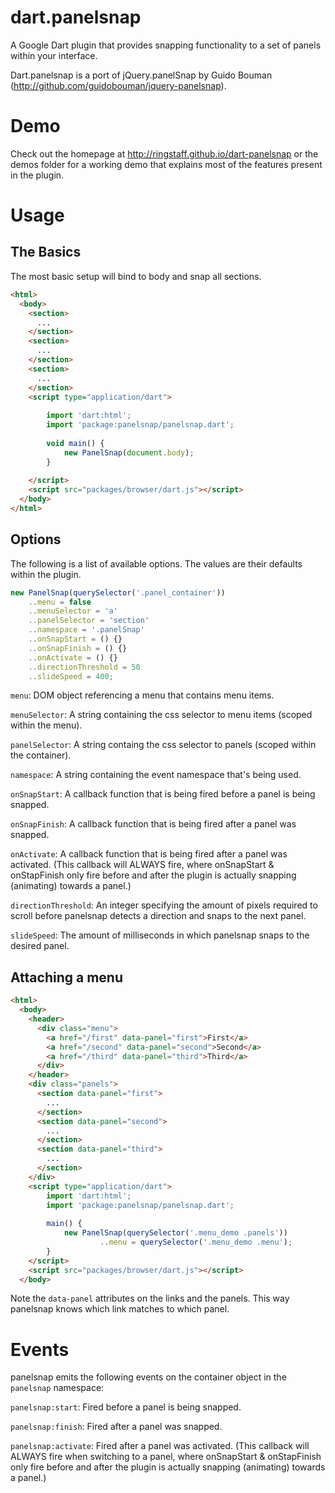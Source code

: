 # dart.panelsnap
A Google Dart plugin that provides snapping functionality to a set of panels within your interface.

Dart.panelsnap is a port of jQuery.panelSnap by Guido Bouman (http://github.com/guidobouman/jquery-panelsnap).

# Demo
Check out the homepage at http://ringstaff.github.io/dart-panelsnap or the demos folder for a working demo that explains most of the features present in the plugin.

# Usage
## The Basics
The most basic setup will bind to body and snap all sections.

```html
<html>
  <body>
    <section>
      ...
    </section>
    <section>
      ...
    </section>
    <section>
      ...
    </section>
	<script type="application/dart">
	
		import 'dart:html';
		import 'package:panelsnap/panelsnap.dart';
      
		void main() {
			new PanelSnap(document.body);
		}
		
	</script>
	<script src="packages/browser/dart.js"></script>
  </body>
</html>
```

## Options
The following is a list of available options. The values are their defaults within the plugin.
```javascript
new PanelSnap(querySelector('.panel_container'))
    ..menu = false
    ..menuSelector = 'a'
    ..panelSelector = 'section'
    ..namespace = '.panelSnap'
    ..onSnapStart = () {}
    ..onSnapFinish = () {}
    ..onActivate = () {}
    ..directionThreshold = 50
    ..slideSpeed = 400;
```

`menu`:
DOM object referencing a menu that contains menu items.

`menuSelector`:
A string containing the css selector to menu items (scoped within the menu).

`panelSelector`:
A string containg the css selector to panels (scoped within the container).

`namespace`:
A string containing the event namespace that's being used.

`onSnapStart`:
A callback function that is being fired before a panel is being snapped.

`onSnapFinish`:
A callback function that is being fired after a panel was snapped.

`onActivate`:
A callback function that is being fired after a panel was activated. (This callback will ALWAYS fire, where onSnapStart & onStapFinish only fire before and after the plugin is actually snapping (animating) towards a panel.)

`directionThreshold`:
An integer specifying the amount of pixels required to scroll before panelsnap detects a direction and snaps to the next panel.

`slideSpeed`:
The amount of milliseconds in which panelsnap snaps to the desired panel.

## Attaching a menu

```html
<html>
  <body>
    <header>
      <div class="menu">
        <a href="/first" data-panel="first">First</a>
        <a href="/second" data-panel="second">Second</a>
        <a href="/third" data-panel="third">Third</a>
      </div>
    </header>
    <div class="panels">
      <section data-panel="first">
        ...
      </section>
      <section data-panel="second">
        ...
      </section>
      <section data-panel="third">
        ...
      </section>
    </div>
	<script type="application/dart">
        import 'dart:html';
        import 'package:panelsnap/panelsnap.dart';
		
		main() {
			new PanelSnap(querySelector('.menu_demo .panels'))
					..menu = querySelector('.menu_demo .menu');
		}
    </script>
	<script src="packages/browser/dart.js"></script>
  </body>
```

Note the `data-panel` attributes on the links and the panels. This way panelsnap knows which link matches to which panel.

# Events
panelsnap emits the following events on the container object in the `panelsnap` namespace:

`panelsnap:start`:
Fired before a panel is being snapped.

`panelsnap:finish`:
Fired after a panel was snapped.

`panelsnap:activate`:
Fired after a panel was activated. (This callback will ALWAYS fire when switching to a panel, where onSnapStart & onStapFinish only fire before and after the plugin is actually snapping (animating) towards a panel.)